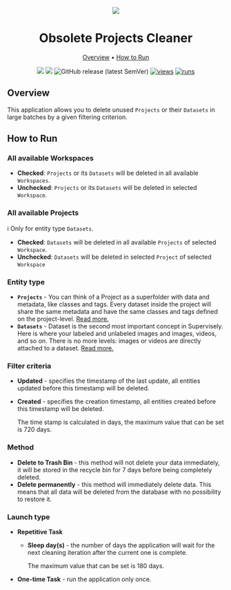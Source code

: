 <div align='center' markdown> 
<img src="https://github.com/supervisely-ecosystem/obsolete-projects-cleaner/assets/57998637/aae36fe0-33b2-41f9-9968-a1c4ab119674"/> <br>

# Obsolete Projects Cleaner

<p align='center'>
  <a href='#overview'>Overview</a> •
  <a href='#how-to-run'>How to Run</a>
</p>

[![](https://img.shields.io/badge/supervisely-ecosystem-brightgreen)](https://ecosystem.supervisely.com/apps/supervisely-ecosystem/obsolete-projects-cleaner)
[![](https://img.shields.io/badge/slack-chat-green.svg?logo=slack)](https://supervisely.com/slack)
![GitHub release (latest SemVer)](https://img.shields.io/github/v/release/supervisely-ecosystem/obsolete-projects-cleaner)
[![views](https://app.supervisely.com/img/badges/views/supervisely-ecosystem/obsolete-projects-cleaner.png)](https://supervisely.com)
[![runs](https://app.supervisely.com/img/badges/runs/supervisely-ecosystem/obsolete-projects-cleaner.png)](https://supervisely.com)

</div>

## Overview

This application allows you to delete unused `Projects` or their `Datasets` in large batches by a given filtering criterion.
  
## How to Run

### All available Workspaces

 - **Checked**: `Projects` or its `Datasets` will be deleted in all available `Workspaces`.
 - **Unchecked**: `Projects` or its `Datasets` will be deleted in selected `Workspace`.

### All available Projects

ℹ️ Only for entity type `Datasets`.

 - **Checked**: `Datasets` will be deleted in all available `Projects` of selected `Workspace`.
 - **Unchecked**: `Datasets` will be deleted in selected `Project` of selected `Workspace`

### Entity type
  - **`Projects`** - You can think of a Project as a superfolder with data and metadata, like classes and tags. Every dataset inside the project will share the same metadata and have the same classes and tags defined on the project-level. [Read more.](https://docs.supervisely.com/data-organization/projects)
  - **`Datasets`** - Dataset is the second most important concept in Supervisely. Here is where your labeled and unlabeled images and images, videos, and so on. There is no more levels: images or videos are directly attached to a dataset. [Read more.](https://docs.supervisely.com/data-organization/projects/datasets)

### Filter criteria

 - **Updated** - specifies the timestamp of the last update, all entities updated before this timestamp will be deleted.
 - **Created** - specifies the creation timestamp, all entities created before this timestamp will be deleted.

    The time stamp is calculated in days, the maximum value that can be set is 720 days.
  
### Method
 - **Delete to Trash Bin** - this method will not delete your data immediately, it will be stored in the recycle bin for 7 days before being completely deleted.
 - **Delete permanently** - this method will immediately delete data. This means that all data will be deleted from the database with no possibility to restore it.


### Launch type
 - **Repetitive Task**
    - **Sleep day(s)** - the number of days the application will wait for the next cleaning iteration after the current one is complete. 
      
      The maximum value that can be set is 180 days.
 - **One-time Task** - run the application only once.


